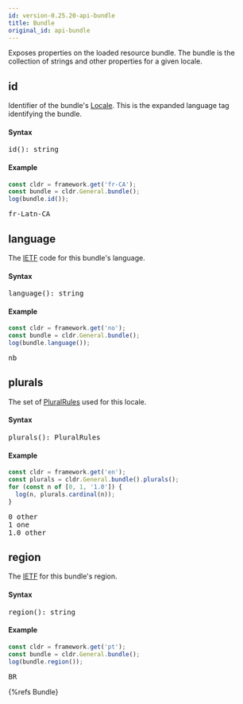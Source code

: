 ```yaml
---
id: version-0.25.20-api-bundle
title: Bundle
original_id: api-bundle
---
```


Exposes properties on the loaded resource bundle. The bundle is the collection of strings and other properties for a given locale.

## id

Identifier of the bundle's [Locale](api-locale.html). This is the expanded language tag identifying the bundle.

#### Syntax
<pre class="syntax">
id(): string
</pre>

#### Example

```typescript
const cldr = framework.get('fr-CA');
const bundle = cldr.General.bundle();
log(bundle.id());
```
<pre class="output">
fr-Latn-CA
</pre>



## language

The [IETF](https://en.wikipedia.org/wiki/IETF_language_tag) code for this bundle's language.

#### Syntax

<pre class="syntax">
language(): string
</pre>

#### Example

```typescript
const cldr = framework.get('no');
const bundle = cldr.General.bundle();
log(bundle.language());
```
<pre class="output">
nb
</pre>


## plurals

The set of [PluralRules](api-pluralrules) used for this locale.


#### Syntax

<pre class="syntax">
plurals(): PluralRules
</pre>

#### Example

```typescript
const cldr = framework.get('en');
const plurals = cldr.General.bundle().plurals();
for (const n of [0, 1, '1.0']) {
  log(n, plurals.cardinal(n));
}
```
<pre class="output">
0 other
1 one
1.0 other
</pre>

## region

The [IETF](https://en.wikipedia.org/wiki/IETF_language_tag) for this bundle's region.

#### Syntax

<pre class="syntax">
region(): string
</pre>

#### Example

```typescript
const cldr = framework.get('pt');
const bundle = cldr.General.bundle();
log(bundle.region());
```
<pre class="output">
BR
</pre>


{%refs Bundle}
